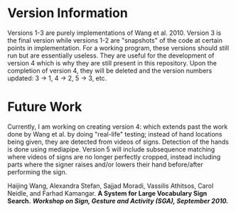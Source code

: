 # Version Information
Versions 1-3 are purely implementations of Wang et al. 2010. Version 3 is the final version while versions 1-2 are "snapshots" of the code at certain points in implementation. For a working program, these versions should still run but are essentially useless. They are useful for the development of version 4 which is why they are still present in this repository. Upon the completion of version 4, they will be deleted and the version numbers updated: 3 -> 1, 4 -> 2, 5 -> 3, etc.

# Future Work
Currently, I am working on creating version 4: which extends past the work done by Wang et al. by doing "real-life" testing; instead of hand locations being given, they are detected from videos of signs. Detection of the hands is done using mediapipe. Version 5 will include subsequence matching where videos of signs are no longer perfectly cropped, instead including parts where the signer raises and/or lowers their hand before/after performing the sign.

Haijing Wang, Alexandra Stefan, Sajjad Moradi, Vassilis Athitsos, Carol Neidle, and Farhad Kamangar.
**A System for Large Vocabulary Sign Search.**
***Workshop on Sign, Gesture and Activity (SGA), September 2010.***
